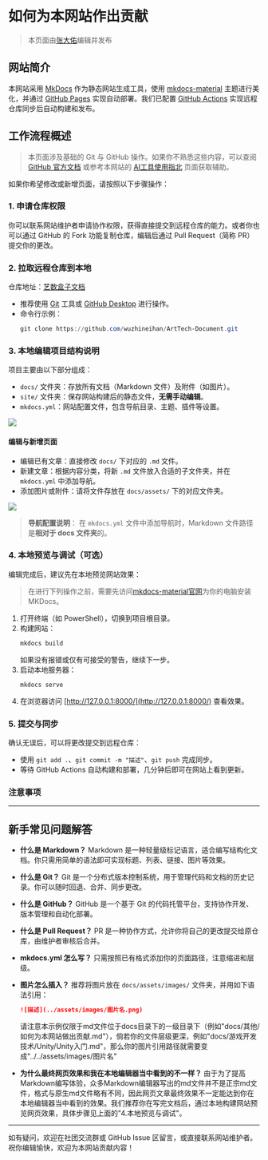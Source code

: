 # 如何为本网站作出贡献

> 本页面由[张大佑](../社团介绍/成员.md)编辑并发布

## 网站简介
本网站采用 [MkDocs](https://www.mkdocs.org/) 作为静态网站生成工具，使用 [mkdocs-material](https://squidfunk.github.io/mkdocs-material/) 主题进行美化，并通过 [GitHub Pages](https://pages.github.com/) 实现自动部署。我们已配置 [GitHub Actions](https://docs.github.com/en/actions) 实现远程仓库同步后自动构建和发布。

## 工作流程概述
> 本页面涉及基础的 Git 与 GitHub 操作。如果你不熟悉这些内容，可以查阅 [GitHub 官方文档](https://docs.github.com/en) 或参考本网站的 [AI工具使用指北](AI工具使用指北.md) 页面获取辅助。

如果你希望修改或新增页面，请按照以下步骤操作：

### 1. 申请仓库权限
你可以联系网站维护者申请协作权限，获得直接提交到远程仓库的能力。或者你也可以通过 GitHub 的 Fork 功能复制仓库，编辑后通过 Pull Request（简称 PR）提交你的更改。

### 2. 拉取远程仓库到本地
仓库地址：[艺数盒子文档](https://github.com/wuzhineihan/ArtTech-Document)

- 推荐使用 [Git](https://git-scm.com/) 工具或 [GitHub Desktop](https://desktop.github.com/) 进行操作。
- 命令行示例：
  ```powershell
  git clone https://github.com/wuzhineihan/ArtTech-Document.git
  ```

### 3. 本地编辑项目结构说明
项目主要由以下部分组成：
- `docs/` 文件夹：存放所有文档（Markdown 文件）及附件（如图片）。
- `site/` 文件夹：保存网站构建后的静态文件，**无需手动编辑**。
- `mkdocs.yml`：网站配置文件，包含导航目录、主题、插件等设置。

![](../assets/images/Pasted%20image%2020250719173053.png)

#### 编辑与新增页面
- 编辑已有文章：直接修改 `docs/` 下对应的 `.md` 文件。
- 新建文章：根据内容分类，将新 `.md` 文件放入合适的子文件夹，并在 `mkdocs.yml` 中添加导航。
- 添加图片或附件：请将文件存放在 `docs/assets/` 下的对应文件夹。

![](../assets/images/Pasted%20image%2020250719173749.png)

> **导航配置说明**：
> 在 `mkdocs.yml` 文件中添加导航时，Markdown 文件路径是**相对于 docs 文件夹**的。

### 4. 本地预览与调试（可选）
编辑完成后，建议先在本地预览网站效果：
> 在进行下列操作之前，需要先访问[mkdocs-material官网](https://squidfunk.github.io/mkdocs-material/)为你的电脑安装MKDocs。
1. 打开终端（如 PowerShell），切换到项目根目录。
2. 构建网站：
   ```powershell
   mkdocs build
   ```
   如果没有报错或仅有可接受的警告，继续下一步。
3. 启动本地服务器：
   ```powershell
   mkdocs serve
   ```
4. 在浏览器访问 [http://127.0.0.1:8000/](http://127.0.0.1:8000/) 查看效果。

### 5. 提交与同步
确认无误后，可以将更改提交到远程仓库：
- 使用 `git add .`、`git commit -m "描述"`、`git push` 完成同步。
- 等待 GitHub Actions 自动构建和部署，几分钟后即可在网站上看到更新。

### 注意事项



---

## 新手常见问题解答

- **什么是 Markdown？**
  Markdown 是一种轻量级标记语言，适合编写结构化文档。你只需用简单的语法即可实现标题、列表、链接、图片等效果。

- **什么是 Git？**
  Git 是一个分布式版本控制系统，用于管理代码和文档的历史记录。你可以随时回退、合并、同步更改。

- **什么是 GitHub？**
  GitHub 是一个基于 Git 的代码托管平台，支持协作开发、版本管理和自动化部署。

- **什么是 Pull Request？**
  PR 是一种协作方式，允许你将自己的更改提交给原仓库，由维护者审核后合并。

- **mkdocs.yml 怎么写？**
  只需按照已有格式添加你的页面路径，注意缩进和层级。

- **图片怎么插入？**
  推荐将图片放在 `docs/assets/images/` 文件夹，并用如下语法引用：
  ```markdown
  ![描述](../assets/images/图片名.png)
  ```
  请注意本示例仅限于md文件位于docs目录下的一级目录下（例如"docs/其他/如何为本网站做出贡献.md"），倘若你的文件层级更深，例如"docs/游戏开发技术/Unity/Unity入门.md"，那么你的图片引用路径就需要变成"../../assets/images/图片名"

- **为什么最终网页效果和我在本地编辑器当中看到的不一样？**
  由于为了提高Markdown编写体验，众多Markdown编辑器写出的md文件并不是正宗md文件，格式与原生md文件略有不同，因此网页文章最终效果不一定能达到你在本地编辑器当中看到的效果。我们推荐你在写完文档后，通过本地构建网站预览网页效果，具体步骤见上面的"4.本地预览与调试"。

---

如有疑问，欢迎在社团交流群或 GitHub Issue 区留言，或直接联系网站维护者。祝你编辑愉快，欢迎为本网站贡献内容！